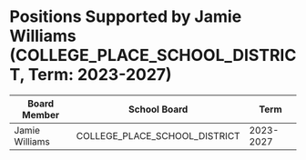 # Positions Supported by Jamie Williams (COLLEGE_PLACE_SCHOOL_DISTRICT, Term: 2023-2027)

| Board Member | School Board | Term |
|--------------|--------------|------|
| Jamie Williams | COLLEGE_PLACE_SCHOOL_DISTRICT | 2023-2027 |

